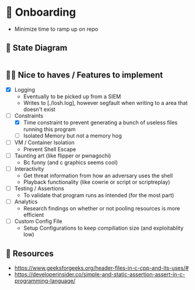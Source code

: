 # :bullettrain_side: Onboarding
- Minimize time to ramp up on repo

## :monocle_face: State Diagram
<!-- https://mermaid.js.org/syntax/stateDiagram.html -->
```mermaid

```


## :technologist: Nice to haves / Features to implement
- [x] Logging
  - Eventually to be picked up from a SIEM
  - Writes to [./losh.log], however segfault when writing to a area that doesn't exist
- [ ] Constraints 
  - [x] Time constraint to prevent generating a bunch of useless files running this program
  - [ ] Isolated Memory but not a memory hog
- [ ] VM / Container Isolation
  - Prevent Shell Escape
- [ ] Taunting art (like flipper or pwnagochi)
  - Bc funny (and c graphics seems cool)
- [ ] Interactivity
  - Get threat information from how an adversary uses the shell
  - Playback functionality (like cowrie or script or scriptreplay)
- [ ] Testing / Assertions
  - To validate that program runs as intended (for the most part)
- [ ] Analytics
  - Research findings on whether or not pooling resources is more efficient
- [ ] Custom Config File
  - Setup Configurations to keep compiliation size (and exploitablity low)

## :book: Resources
- https://www.geeksforgeeks.org/header-files-in-c-cpp-and-its-uses/#
- https://developerinsider.co/simple-and-static-assertion-assert-in-c-programming-language/
